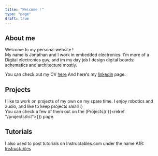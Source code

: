 ```yaml
---
title: "Welcome !"
type: "page"
draft: true
---
```


About me
--------

Welcome to my personal website !  
My name is Jonathan and I work in embedded electronics.
I'm more of a Digital electronics guy, and im my day job I design digital boards: schematics and architecture mostly.

You can check out my CV [here](/cv_rico_jonathan_en.pdf)
And here's my [linkedin](https://www.linkedin.com/in/jonathan-rico-marc/) page.


Projects
--------

I like to work on projects of my own on my spare time. I enjoy robotics and audio, and like to keep projects small :)  
You can check a few of them out on the [Projects]( {{<relref "/projects/list">}}) page.

Tutorials
---------

I also used to post tutorials on Instructables.com under the name A1R: [Instructables](https://instructables.com/member/a1r/)